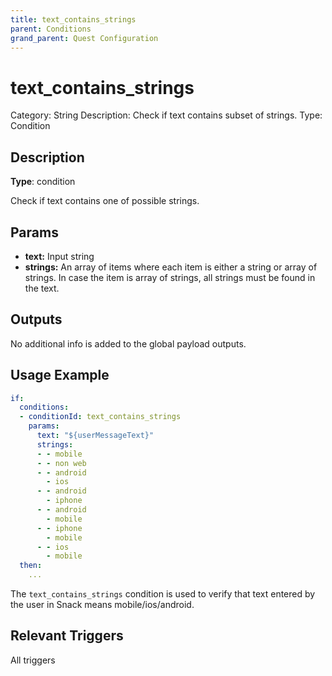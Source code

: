 ```yaml
---
title: text_contains_strings
parent: Conditions
grand_parent: Quest Configuration
---
```


# text_contains_strings

Category: String
Description: Check if text contains subset of strings.
Type: Condition

## Description

**Type**: condition

Check if text contains one of possible strings.

## Params

- **text:** Input string
- **strings:** An array of items where each item is either a string or array of strings. In case the item is array of strings, all strings must be found in the text.

## Outputs

No additional info is added to the global payload outputs.

## Usage Example

```yaml
if:
  conditions:
  - conditionId: text_contains_strings
    params:
      text: "${userMessageText}"
      strings:
      - - mobile
      - - non web
      - - android
        - ios
      - - android
        - iphone
      - - android
        - mobile
      - - iphone
        - mobile
      - - ios
        - mobile
  then:
    ...
```

The `text_contains_strings` condition is used to verify that text entered by the user in Snack means mobile/ios/android.

## Relevant Triggers

All triggers
